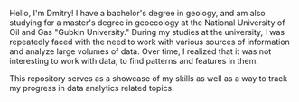Hello, I'm Dmitry! I have a bachelor's degree in geology, and am also studying for a master's degree in geoecology at the National University of Oil and Gas "Gubkin University." During my studies at the university, I was repeatedly faced with the need to work with various sources of information and analyze large volumes of data. Over time, I realized that it was not interesting to work with data, to find patterns and features in them.

This repository serves as a showcase of my skills as well as a way to track my progress in data analytics related topics.